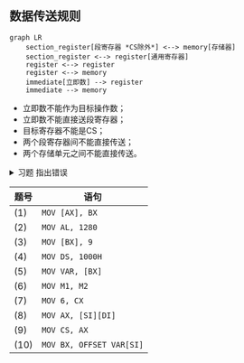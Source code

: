 ## 数据传送规则 

```mermaid
graph LR
    section_register[段寄存器 *CS除外*] <--> memory[存储器]
    section_register <--> register[通用寄存器]
    register <--> register
    register <--> memory
    immediate[立即数] --> register
    immediate --> memory
```

- 立即数不能作为目标操作数；
- 立即数不能直接送段寄存器；
- 目标寄存器不能是CS；
- 两个段寄存器间不能直接传送；
- 两个存储单元之间不能直接传送。


<details>
<summary>习题 指出错误

| 题号 | 语句 |
| --- | --- |
| (1) | `MOV [AX], BX` |
| (2) | `MOV AL, 1280` |
| (3) | `MOV [BX], 9` |
| (4) | `MOV DS, 1000H` |
| (5) | `MOV VAR, [BX]` |
| (6) | `MOV M1, M2` |
| (7) | `MOV 6, CX` |
| (8) | `MOV AX, [SI][DI]` |
| (9) | `MOV CS, AX` |
| (10) | `MOV BX, OFFSET VAR[SI]` |

</summary>

| 题号 | 语句 | 错误原因 |
| --- | --- | --- |
| (1) | `MOV [AX], BX` | 寄存器间接寻址方式<font color=red>不能用 AX 寄存器<font> |
| (2) | `MOV AL, 1280` | 源操作数<font color=red>超出目标范围</font> |
| (3) | `MOV [BX], 9` | 目标操作数类型未知 |
| (4) | `MOV DS, 1000H` | 立即数不能直接送段寄存器 |
| (5) | `MOV VAR, [BX]` | 两个操作数<font color=red>不能同时为存储器操作数</font> |
| (6) | `MOV M1, M2` | 两个操作数<font color=red>不能同时为存储器操作数</font> |
| (7) | `MOV 6, CX` | 目标操作数不能是立即数 |
| (8) | `MOV AX, [SI][DI]` | 源操作数寻址方式错 |
| (9) | `MOV CS, AX` | 目标操作数不能是代码段寄存器CS |
| (10) | `MOV BX, OFFSET VAR[SI]` | OFFSET 后只能跟**变量或标号名** |

</details>

